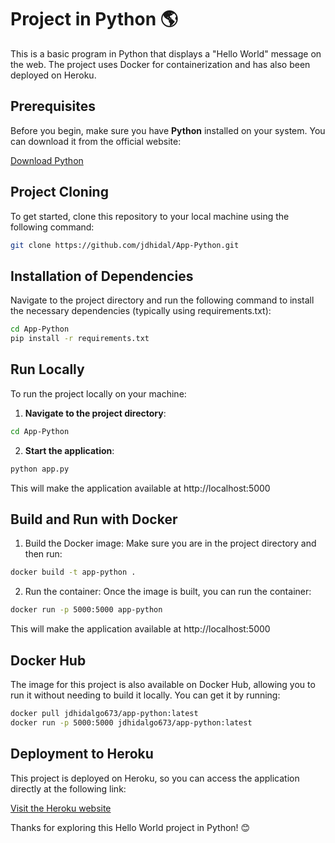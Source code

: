 # Project in Python 🌎

This is a basic program in Python that displays a "Hello World" message on the web. The project uses Docker for containerization and has also been deployed on Heroku.

## Prerequisites

Before you begin, make sure you have **Python** installed on your system. You can download it from the official website:

[Download Python](https://www.python.org)

## Project Cloning

To get started, clone this repository to your local machine using the following command:

```bash
git clone https://github.com/jdhidal/App-Python.git
```

## Installation of Dependencies

Navigate to the project directory and run the following command to install the necessary dependencies (typically using requirements.txt):

```bash
cd App-Python
pip install -r requirements.txt
```

## Run Locally

To run the project locally on your machine:

1. **Navigate to the project directory**:
```bash
cd App-Python
```

2. **Start the application**:
```bash
python app.py
```
This will make the application available at http://localhost:5000

## Build and Run with Docker

1. Build the Docker image: Make sure you are in the project directory and then run:
```bash
docker build -t app-python .
```

2. Run the container: Once the image is built, you can run the container:
```bash
docker run -p 5000:5000 app-python
```
This will make the application available at http://localhost:5000

## Docker Hub

The image for this project is also available on Docker Hub, allowing you to run it without needing to build it locally. You can get it by running:

```bash
docker pull jdhidalgo673/app-python:latest
docker run -p 5000:5000 jdhidalgo673/app-python:latest
```

## Deployment to Heroku

This project is deployed on Heroku, so you can access the application directly at the following link:

[Visit the Heroku website](https://app-pythons-ef2f354011f3.herokuapp.com/)



Thanks for exploring this Hello World project in Python! 😊